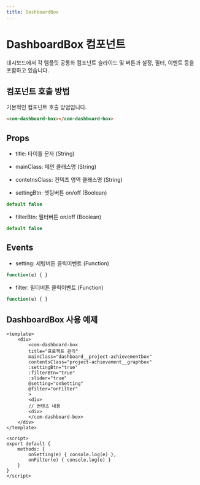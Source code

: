 ```yaml
---
title: DashboardBox
---
```


# DashboardBox 컴포넌트
대시보드에서 각 템플릿 공통화 컴포넌트 슬라이드 및 버튼과 설정, 필터, 이벤트 등을 포함하고 있습니다.


## 컴포넌트 호출 방법
기본적인 컴포넌트 호출 방법입니다.
```html
<com-dashboard-box></com-dashboard-box>
```

## Props
- title: 타이틀 문자 (String)

- mainClass: 메인 클래스명 (String)

- contetnsClass: 컨텍츠 영역 클래스명 (String)

- settingBtn: 셋팅버튼 on/off (Boolean)
```js
default false
```
- filterBtn: 필터버튼 on/off (Boolean)
```js
default false
```

## Events
- setting: 세팅버튼 클릭이벤트 (Function)
```js
function(e) { }
```
- filter: 필터버튼 클릭이벤트 (Function)
```js
function(e) { }
```

## DashboardBox 사용 예제
```vue
<template>
    <div>
        <com-dashboard-box
        title="프로젝트 관리"
        mainClass="dashboard__project-achievementbox"
        contentsClass="project-achievement__graphbox"
        :settingBtn="true"
        :filterBtn="true"
        :slider="true"
        @setting="onSetting"
        @filter="onFilter"   
        >
        <div>
        // 컨텐츠 내용
        <div>
        </com-dashboard-box>
    </div>
</template>

<script>
export default {
    methods: {
        onSetting(e) { console.log(e) },
        onFilter(e) { console.log(e) }
    }
}
</script>
```